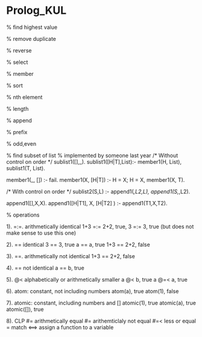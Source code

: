 # Prolog_KUL

% find highest value

% remove duplicate

% reverse

% select

% member

% sort

% nth element

% length

% append

% prefix

% odd,even

% find subset of list
% implemented by someone last year
/* Without control on order */
sublist1([],_).
sublist1([H|T],List):-
    member1(H, List),
    sublist1(T, List).

member1(_, []) :- fail.
member1(X, [H|T]) :-
    H = X;
    H \= X,
    member1(X, T).

/* With control on order */
sublist2(S,L) :- 
    append1(_,L2,L),
    append1(S,_,L2).

append1([],X,X).
append1([H|T1], X, [H|T2]  ) :- append1(T1,X,T2).


% operations

1). =:=.   arithmetically identical
1+3 =:= 2+2, true,
3 =:= 3, true (but does not make sense to use this one)

2). == identical
3 == 3, true
a == a, true
1+3 == 2+2, false

3). =\=. arithmetically not identical
1+3 =\= 2+2, false

4). \== not identical
a \== b, true

5). @< alphabetically or arithmetically smaller
a @< b, true
a @=< a, true

6). atom: constant, not including numbers
atom(a), true
atom(1), false

7). atomic: constant, including numbers and []
atomic(1), true
atomic(a), true
atomic([]), true

8). CLP
#= arithmetically equal
#\= arithemticlaly not equal
#=< less or equal
= match
<==> assign a function to a variable


